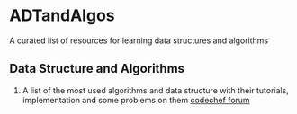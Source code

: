 # ADTandAlgos
A curated list of resources for learning data structures and algorithms

## Data Structure and Algorithms
1. A list of the most used algorithms and data structure with their tutorials, implementation and some problems on them
[codechef forum](https://discuss.codechef.com/questions/48877/data-structures-and-algorithms)

